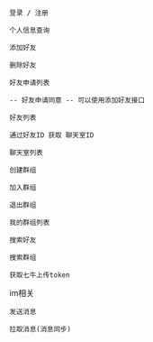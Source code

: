 

    登录 / 注册
 
    个人信息查询
 
    添加好友
 
    删除好友
 
    好友申请列表
    
    -- 好友申请同意 -- 可以使用添加好友接口
 
    好友列表
 
    通过好友ID 获取 聊天室ID
 
    聊天室列表
 
    创建群组
    
    加入群组
    
    退出群组
 
    我的群组列表
    
    搜索好友
    
    搜索群组
    
    获取七牛上传token

im相关

    发送消息
    
    拉取消息(消息同步)
    
    